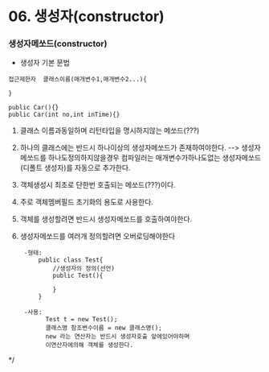 # 06. 생성자(constructor)

### 생성자메쏘드(constructor) 
- 생성자 기본 문법

```
접근제한자  클래스이름(매개변수1,매개변수2...){

}

public Car(){}
public Car(int no,int inTime){}
```
1. 클래스 이름과동일하며 리턴타입을 명시하지않는 메쏘드(???)
2. 하나의 클래스에는 반드시 하나이상의 생성자메쏘드가 존재하여야한다.
--> 생성자메쏘드를 하나도정의하지않을경우 컴파일러는 
	매개변수가하나도없는 생성자메쏘드(디폴트 생성자)를 자동으로 추가한다.    
3. 객체생성시 최초로 단한번 호출되는 메쏘드(???)이다.
4. 주로 객체멤버필드 초기화의 용도로 사용한다.
5. 객체를 생성할려면 반드시 생성자메쏘드를 호출하여야한다.
6. 생성자메쏘드를 여러개 정의할려면 오버로딩해야한다
		
		-형태: 
		 	public class Test{
		 		//생성자의 정의(선언)
		 	    public Test(){
		 	    	
		 	    }
		 	}
		 	
	    -사용: 
	          Test t = new Test(); 
		 	  클래스명 참조변수이름 = new 클래스명();
		 	  new 라는 연산자는 반드시 생성자호출 앞에있어야하며
		 	  이연산자에의해 객체를 생성한다.
*/
